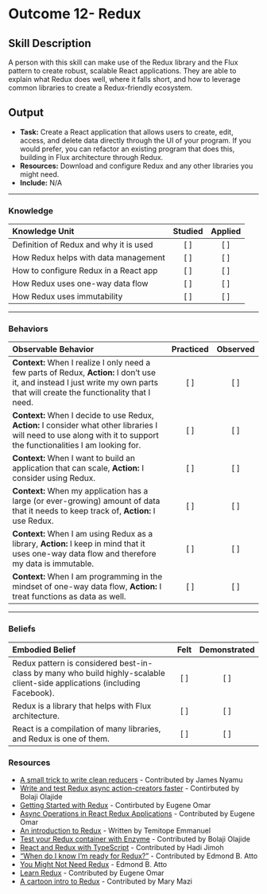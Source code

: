 # Outcome 12- Redux

## Skill Description
A person with this skill can make use of the Redux library and the Flux pattern to create robust, scalable React applications. They are able to explain what Redux does well, where it falls short, and how to leverage common libraries to create a Redux-friendly ecosystem. 

## Output
- **Task:** Create a React application that allows users to create, edit, access, and delete data directly through the UI of your program. If you would prefer, you can refactor an existing program that does this, building in Flux architecture through Redux. 
- **Resources:** Download and configure Redux and any other libraries you might need. 
- **Include:** N/A

-------
### Knowledge

| Knowledge Unit   |      Studied      | Applied |
|:-------------|:------------------:|:--------:|
| Definition of Redux and why it is used |   [ ]   |   [ ] |
| How Redux helps with data management |   [ ]   |   [ ] |
| How to configure Redux in a React app |   [ ]   |   [ ] |
| How Redux uses one-way data flow |   [ ]   |   [ ] |
| How Redux uses immutability |   [ ]   |   [ ] |


-------

### Behaviors

| Observable Behavior   |      Practiced      | Observed |
|:-------------|:------------------:|:--------:|
| **Context:** When I realize I only need a few parts of Redux, **Action:** I don’t use it, and instead I just write my own parts that will create the functionality that I need. |   [ ]   |   [ ] |
| **Context:** When I decide to use Redux, **Action:** I consider what other libraries I will need to use along with it to support the functionalities I am looking for. |   [ ]   |   [ ] |
| **Context:** When I want to build an application that can scale, **Action:** I consider using Redux. |   [ ]   |   [ ] |
| **Context:** When my application has a large (or ever-growing) amount of data that it needs to keep track of, **Action:** I use Redux. |   [ ]   |   [ ] |
| **Context:** When I am using Redux as a library, **Action:** I keep in mind that it uses one-way data flow and therefore my data is immutable. |   [ ]   |   [ ] |
| **Context:** When I am programming in the mindset of one-way data flow, **Action:** I treat functions as data as well. |   [ ]   |   [ ] |



-------

### Beliefs

| Embodied Belief   |      Felt      | Demonstrated |
|:-------------|:------------------:|:--------:|
| Redux pattern is considered best-in-class by many who build highly-scalable client-side applications (including Facebook). |   [ ]   |   [ ] |
| Redux is a library that helps with Flux architecture. |   [ ]   |   [ ] |
| React is a compilation of many libraries, and Redux is one of them. |   [ ]   |   [ ] |

### Resources

- [A small trick to write clean reducers](https://hackernoon.com/a-small-trick-to-write-clean-reducers-a0b1b1eff3d2) - Contributed by James Nyamu
- [Write and test Redux async action-creators faster](https://goo.gl/xKkQTi) - Contirbuted by Bolaji Olajide
- [Getting Started with Redux](https://egghead.io/courses/getting-started-with-redux) - Contirbuted by Eugene Omar
- [Async Operations in React Redux Applications](https://www.sitepoint.com/async-operations-react-redux-applications/) - Contributed by Eugene Omar
- [An introduction to Redux](https://medium.com/the-andela-way/a-simple-redux-introduction-tutorial-4a7fd1a7a607) - Written by Temitope Emmanuel
- [Test your Redux container with Enzyme](https://medium.com/@visualskyrim/test-your-redux-container-with-enzyme-a0e10c0574ec) - Contributed by Bolaji Olajide
- [React and Redux with TypeScript](https://medium.com/gitconnected/react-and-redux-with-typescript-da0c37537a79) - Contributed by Hadi Jimoh
- [“When do I know I’m ready for Redux?”](https://medium.com/dailyjs/when-do-i-know-im-ready-for-redux-f34da253c85f) - Contributed by Edmond B. Atto
- [You Might Not Need Redux](https://medium.com/@dan_abramov/you-might-not-need-redux-be46360cf367) - Edmond B. Atto
- [Learn Redux](https://learnredux.com/) - Contributed by Eugene Omar
- [A cartoon intro to Redux](https://code-cartoons.com/a-cartoon-intro-to-redux-3afb775501a6) - Contributed by Mary Mazi																					
